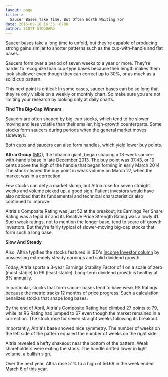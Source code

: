 ```yaml
---
layout: page
title: >-
  Saucer Bases Take Time, But Often Worth Waiting For
date: 2015-09-18 16:33 -0700
author: SCOTT STODDARD
---
```





Saucer bases take a long time to unfold, but they're capable of producing strong gains similar to shorter patterns such as the cup-with-handle and flat bases.


Saucers form over a period of seven weeks to a year or more. They're harder to recognize than cup-type bases because their length makes them look shallower even though they can correct up to 30%, or as much as a solid cup pattern.


This next point is critical: In some cases, saucer bases can be so long that they're only visible on a weekly or monthly chart. So make sure you are not limiting your research by looking only at daily charts.


**Find The Big-Cap Winners**


Saucers are often shaped by big-cap stocks, which tend to be slower moving and less volatile than their smaller, high-growth counterparts. Some stocks form saucers during periods when the general market moves sideways.


Both cups and saucers can also form handles, which yield lower buy points.


**Altria Group** ([MO](https://research.investors.com/quote.aspx?symbol=MO)), the tobacco giant, began shaping a 13-week saucer-with-handle base in late December 2013. The buy point was 37.43, or 10 cents above the high of the handle that began forming in early March 2014. The stock cleared the buy point in weak volume on March 27, when the market was in a correction.


Few stocks can defy a market slump, but Altria rose for seven straight weeks and volume picked up, a good sign. Patient investors would have also noticed that its fundamental and technical characteristics also continued to improve.


Altria's Composite Rating was just 52 at the breakout, its Earnings Per Share Rating was a tepid 67 and its Relative Price Strength Rating was a lowly 41. Such weak ratings, not to mention the longer base, tend to scare off growth investors. But they're fairly typical of slower-moving big-cap stocks that form such a long base.


**Slow And Steady**


Also, Altria typifies the stocks featured in IBD's [Income Investor column](http://news.investors.com/investing/the-income-investor.htm) by possessing extremely steady earnings and solid dividend growth.


Today, Altria sports a 3-year Earnings Stability Factor of 1 on a scale of zero (most stable) to 99 (least stable). Long-term dividend growth is healthy at 8% annually.


In particular, stocks that form saucer bases tend to have weak RS Ratings because the metric tracks 12 months of price progress. Such a calculation penalizes stocks that shape long bases.


By the end of April, Altria's Composite Rating had climbed 27 points to 79, while its RS Rating had jumped to 67 even though the market remained in a correction. The stock rose for seven straight weeks following its breakout.


Importantly, Altria's base showed nice symmetry. The number of weeks on the left side of the pattern equaled the number of weeks on the right side.


Altria revealed a hefty shakeout near the bottom of the pattern. Weak shareholders were exiting the stock. The handle drifted lower in light volume, a bullish sign.


Over the next year, Altria rose 51% to a high of 56.69 in the week ended March 6 of this year.




